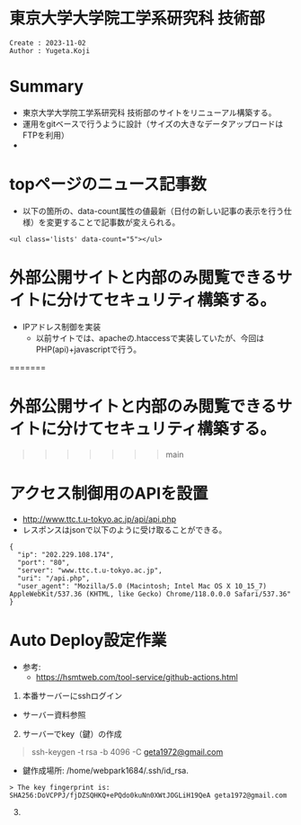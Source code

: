 東京大学大学院工学系研究科 技術部
===
```
Create : 2023-11-02
Author : Yugeta.Koji
```

# Summary
- 東京大学大学院工学系研究科 技術部のサイトをリニューアル構築する。
- 運用をgitベースで行うように設計（サイズの大きなデータアップロードはFTPを利用）
- 


# topページのニュース記事数
- 以下の箇所の、data-count属性の値最新（日付の新しい記事の表示を行う仕様）を変更することで記事数が変えられる。
```
<ul class='lists' data-count="5"></ul>
```

# 外部公開サイトと内部のみ閲覧できるサイトに分けてセキュリティ構築する。
- IPアドレス制御を実装
  - 以前サイトでは、apacheの.htaccessで実装していたが、今回はPHP(api)+javascriptで行う。

=======
# 外部公開サイトと内部のみ閲覧できるサイトに分けてセキュリティ構築する。
>>>>>>> main

# アクセス制御用のAPIを設置
- http://www.ttc.t.u-tokyo.ac.jp/api/api.php
- レスポンスはjsonで以下のように受け取ることができる。
```
{
  "ip": "202.229.108.174", 
  "port": "80", 
  "server": "www.ttc.t.u-tokyo.ac.jp", 
  "uri": "/api.php", 
  "user_agent": "Mozilla/5.0 (Macintosh; Intel Mac OS X 10_15_7) AppleWebKit/537.36 (KHTML, like Gecko) Chrome/118.0.0.0 Safari/537.36" 
}

```


# Auto Deploy設定作業
- 参考: 
  - https://hsmtweb.com/tool-service/github-actions.html
1. 本番サーバーにsshログイン
  - サーバー資料参照

2. サーバーでkey（鍵）の作成
> ssh-keygen -t rsa -b 4096 -C geta1972@gmail.com
- 鍵作成場所: /home/webpark1684/.ssh/id_rsa.
```
> The key fingerprint is:
SHA256:DoVCPPJ/fjDZSQHKQ+ePQdo0kuNn0XWtJOGLiH19QeA geta1972@gmail.com
```

3. 


